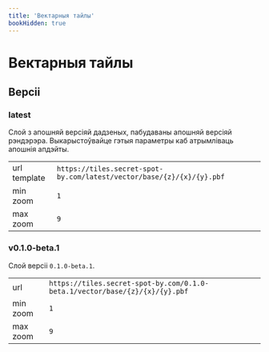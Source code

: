 ```yaml
---
title: 'Вектарныя тайлы'
bookHidden: true
---
```

# Вектарныя тайлы

## Версіі

### latest

Слой з апошняй версіяй дадзеных, пабудаваны апошняй версіяй рэндэрэра.
Выкарыстоўвайце гэтыя параметры каб атрымліваць апошнія апдэйты.

|              |                                                                       |  
|--------------|-----------------------------------------------------------------------|
| url template | `https://tiles.secret-spot-by.com/latest/vector/base/{z}/{x}/{y}.pbf` |  
| min zoom     | `1`                                                                   |
| max zoom     | `9`                                                                   |


### v0.1.0-beta.1

Слой версіі `0.1.0-beta.1`.

|          |                                                                             |
|----------|-----------------------------------------------------------------------------|
| url      | `https://tiles.secret-spot-by.com/0.1.0-beta.1/vector/base/{z}/{x}/{y}.pbf` |      
| min zoom | `1`                                                                         |
| max zoom | `9`                                                                         |
